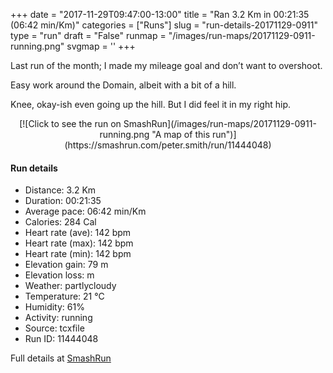 +++
date = "2017-11-29T09:47:00-13:00"
title = "Ran 3.2 Km in 00:21:35 (06:42 min/Km)"
categories = ["Runs"]
slug = "run-details-20171129-0911"
type = "run"
draft = "False"
runmap = "/images/run-maps/20171129-0911-running.png"
svgmap = '<polyline points="24 0, 25 2, 25 5, 26 7, 26 11, 28 16, 29 19, 35 21, 38 26, 40 29, 40 35, 41 39, 46 44, 51 51, 53 53, 51 54, 43 58, 36 63, 35 68, 34 73, 34 73, 31 78, 31 80, 31 84, 32 86, 32 87, 36 89, 43 97, 49 100, 52 100, 58 94, 70 89, 73 83, 77 77, 77 71, 74 67, 70 60, 64 60, 59 58, 55 54, 51 51, 47 46, 42 40, 40 34, 40 29, 39 27, 33 20, 30 19, 28 16, 27 8, 31 3, 31 2, 30 2, 31 2">'
+++

Last run of the month; I made my mileage goal and don’t want to overshoot. 

Easy work around the Domain, albeit with a bit of a hill. 

Knee, okay-ish even going up the hill. But I did feel it in my right hip.  

<!--more-->

<center>
[![Click to see the run on SmashRun](/images/run-maps/20171129-0911-running.png "A map of this run")](https://smashrun.com/peter.smith/run/11444048)
</center>

#### Run details

* Distance: 3.2 Km
* Duration: 00:21:35
* Average pace: 06:42 min/Km
* Calories: 284 Cal
* Heart rate (ave): 142 bpm
* Heart rate (max): 142 bpm
* Heart rate (min): 142 bpm
* Elevation gain: 79 m
* Elevation loss:  m
* Weather: partlycloudy
* Temperature: 21 &deg;C
* Humidity: 61%
* Activity: running
* Source: tcxfile
* Run ID: 11444048

Full details at [SmashRun](https://smashrun.com/peter.smith/run/11444048)